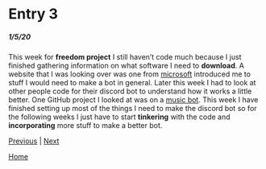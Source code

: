 # Entry 3
##### 1/5/20

This week for **freedom project** I still haven’t code much because I just finished gathering information on what software I need to **download**. A website that I was looking over was one from <a href="https://docs.microsoft.com/en-us/azure/bot-service/javascript/bot-builder-javascript-quickstart?view=azure-bot-service-4.0">microsoft</a> introduced me to stuff I would need to make a bot in general. Later this week I had to look at other people code for their discord bot to understand how it works a little better. One GitHub project I looked at was on a <a href="https://github.com/jagrosh/MusicBot">music bot</a>. This week I have finished setting up most of the things I need to make the discord bot so for the following weeks I just have to start **tinkering** with the code and **incorporating** more stuff to make a better bot.

[Previous](entry02.md) | [Next](entry04.md)

[Home](../README.md)